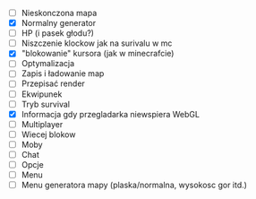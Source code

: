 - [ ] Nieskonczona mapa
- [x] Normalny generator
- [ ] HP (i pasek głodu?)
- [ ] Niszczenie klockow jak na surivalu w mc
- [x] "blokowanie" kursora (jak w minecrafcie)
- [ ] Optymalizacja
- [ ] Zapis i ładowanie map
- [ ] Przepisać render
- [ ] Ekwipunek
- [ ] Tryb survival
- [x] Informacja gdy przegladarka niewspiera WebGL
- [ ] Multiplayer
- [ ] Wiecej blokow
- [ ] Moby
- [ ] Chat
- [ ] Opcje
- [ ] Menu
- [ ] Menu generatora mapy (plaska/normalna, wysokosc gor itd.)
